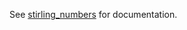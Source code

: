 See <a href="https://10xgenomics.github.io/rust-toolbox/master/stirling_numbers/">stirling_numbers</a> for documentation.
